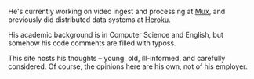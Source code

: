 He's currently working on video ingest and processing at [Mux](https://mux.com), and previously did distributed data systems at [Heroku](https://heroku.com).

His academic background is in Computer Science and English, but somehow his code comments are filled with typoss.

This site hosts his thoughts – young, old, ill-informed, and carefully considered. Of course, the opinions here are his own, not of his employer.

